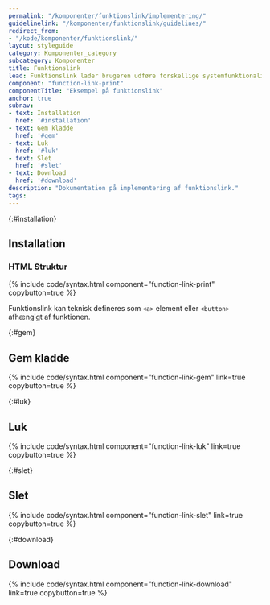 ```yaml
---
permalink: "/komponenter/funktionslink/implementering/"
guidelinelink: "/komponenter/funktionslink/guidelines/"
redirect_from:
- "/kode/komponenter/funktionslink/"
layout: styleguide
category: Komponenter_category
subcategory: Komponenter
title: Funktionslink
lead: Funktionslink lader brugeren udføre forskellige systemfunktionaliteter.
component: "function-link-print"
componentTitle: "Eksempel på funktionslink"
anchor: true
subnav:
- text: Installation
  href: '#installation'
- text: Gem kladde
  href: '#gem'
- text: Luk
  href: '#luk'
- text: Slet
  href: '#slet'
- text: Download
  href: '#download'
description: "Dokumentation på implementering af funktionslink."
tags:
---
```


{:#installation}
## Installation

### HTML Struktur

{% include code/syntax.html component="function-link-print" copybutton=true %}

Funktionslink kan teknisk defineres som `<a>` element eller `<button>` afhængigt af funktionen.

{:#gem}
## Gem kladde

{% include code/syntax.html component="function-link-gem" link=true copybutton=true %}

{:#luk}
## Luk

{% include code/syntax.html component="function-link-luk" link=true copybutton=true %}

{:#slet}
## Slet

{% include code/syntax.html component="function-link-slet" link=true copybutton=true %}

{:#download}
## Download

{% include code/syntax.html component="function-link-download" link=true copybutton=true %}
